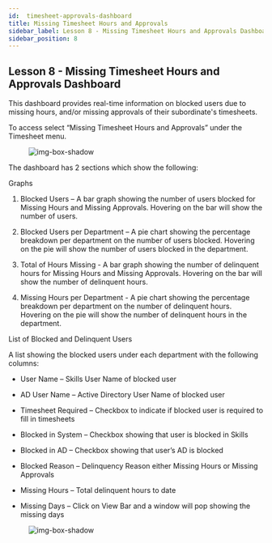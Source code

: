 ```yaml
---
id:  timesheet-approvals-dashboard
title: Missing Timesheet Hours and Approvals
sidebar_label: Lesson 8 - Missing Timesheet Hours and Approvals Dashboard
sidebar_position: 8
---
```


## Lesson 8 - Missing Timesheet Hours and Approvals Dashboard

This dashboard provides real-time information on blocked users due to missing hours, and/or missing approvals of their subordinate's timesheets.

To access select “Missing Timesheet Hours and Approvals” under the Timesheet menu.

<figure>

![img-box-shadow](/img/university/dashboards/missing-timesheets-dashboard/university-missing-timesheets-1.png)
<figcaption></figcaption>
</figure>

The dashboard has 2 sections which show the following:

Graphs

1. Blocked Users – A bar graph showing the number of users blocked for Missing Hours and Missing Approvals. Hovering on the bar will show the number of users.

2. Blocked Users per Department – A pie chart showing the percentage breakdown per department on the number of users blocked. Hovering on the pie will show the number of users blocked in the department.

3. Total of Hours Missing - A bar graph showing the number of delinquent hours for Missing Hours and Missing Approvals. Hovering on the bar will show the number of delinquent hours.

4. Missing Hours per Department - A pie chart showing the percentage breakdown per department on the number of delinquent hours. Hovering on the pie will show the number of delinquent hours in the department.

List of Blocked and Delinquent Users


A list showing the blocked users under each department with the following columns:


- User Name – Skills User Name of blocked user

- AD User Name – Active Directory User Name of blocked user

- Timesheet Required – Checkbox to indicate if blocked user is required to fill in timesheets

- Blocked in System – Checkbox showing that user is blocked in Skills

- Blocked in AD – Checkbox showing that user’s AD is blocked

- Blocked Reason – Delinquency Reason either Missing Hours or Missing Approvals

- Missing Hours – Total delinquent hours to date

- Missing Days – Click on View Bar and a window will pop showing the missing days

<figure>

![img-box-shadow](/img/university/dashboards/missing-timesheets-dashboard/university-missing-timesheets-2.png)
<figcaption></figcaption>
</figure> 


